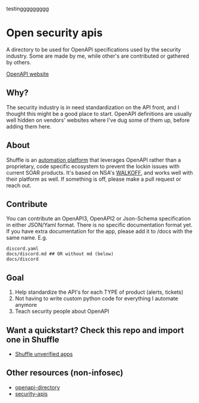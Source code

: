 testinggggggggg
# Open security apis
A directory to be used for OpenAPI specifications used by the security industry. Some are made by me, while other's are contributed or gathered by others. 

[OpenAPI website](https://www.openapis.org/)

## Why?
The security industry is in need standardization on the API front, and I thought this might be a good place to start. OpenAPI definitions are usually well hidden on vendors' websites where I've dug some of them up, before adding them here.

## About
Shuffle is an [automation platform](https://shuffler.io) that leverages OpenAPI rather than a proprietary, code specific ecosystem to prevent the lockin issues with current SOAR products. It's based on NSA's [WALKOFF](https://github.com/nsacyber/walkoff), and works well with their platform as well. If something is off, please make a pull request or reach out.

## Contribute
You can contribute an OpenAPI3, OpenAPI2 or Json-Schema specification in either JSON/Yaml format. There is no specific documentation format yet. If you have extra documentation for the app, please add it to /docs with the same name. E.g.
```
discord.yaml
docs/discord.md ## OR without md (below)
docs/discord
```

## Goal
1. Help standardize the API's for each TYPE of product (alerts, tickets)
2. Not having to write custom python code for everything I automate anymore
3. Teach security people about OpenAPI

## Want a quickstart? Check this repo and import one in Shuffle
* [Shuffle unverified apps](https://github.com/frikky/security-openapi-unverified)

## Other resources (non-infosec)
* [openapi-directory](https://opencollective.com/openapi-directory)
* [security-apis](https://github.com/deralexxx/security-apis)
